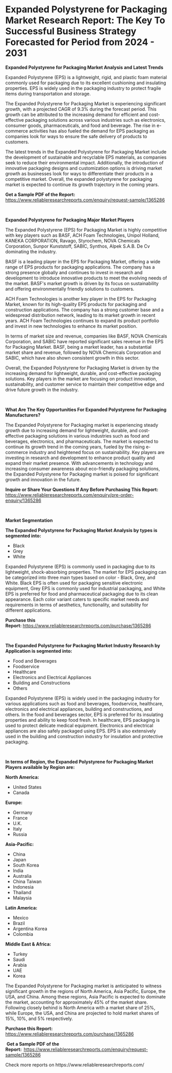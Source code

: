 <p><h1>Expanded Polystyrene for Packaging Market Research Report: The Key To Successful Business Strategy Forecasted for Period from 2024 - 2031</h1></p><p><strong>Expanded Polystyrene for Packaging Market Analysis and Latest Trends</strong></p>
<p><p>Expanded Polystyrene (EPS) is a lightweight, rigid, and plastic foam material commonly used for packaging due to its excellent cushioning and insulating properties. EPS is widely used in the packaging industry to protect fragile items during transportation and storage.</p><p>The Expanded Polystyrene for Packaging Market is experiencing significant growth, with a projected CAGR of 9.3% during the forecast period. This growth can be attributed to the increasing demand for efficient and cost-effective packaging solutions across various industries such as electronics, consumer goods, pharmaceuticals, and food and beverage. The rise in e-commerce activities has also fueled the demand for EPS packaging as companies look for ways to ensure the safe delivery of products to customers.</p><p>The latest trends in the Expanded Polystyrene for Packaging Market include the development of sustainable and recyclable EPS materials, as companies seek to reduce their environmental impact. Additionally, the introduction of innovative packaging designs and customization options is driving market growth as businesses look for ways to differentiate their products in a competitive market. Overall, the expanded polystyrene for packaging market is expected to continue its growth trajectory in the coming years.</p></p>
<p><strong>Get a Sample PDF of the Report:&nbsp;</strong> <a href="https://www.reliableresearchreports.com/enquiry/request-sample/1365286">https://www.reliableresearchreports.com/enquiry/request-sample/1365286</a></p>
<p>&nbsp;</p>
<p><strong>Expanded Polystyrene for Packaging Major Market Players</strong></p>
<p><p>The Expanded Polystyrene (EPS) for Packaging Market is highly competitive with key players such as BASF, ACH Foam Technologies, Unipol Holland, KANEKA CORPORATION, Ravago, Styrochem, NOVA Chemicals Corporation, Sunpor Kunststoff, SABIC, Synthos, Alpek S.A.B. De Cv dominating the industry.</p><p>BASF is a leading player in the EPS for Packaging Market, offering a wide range of EPS products for packaging applications. The company has a strong presence globally and continues to invest in research and development to introduce innovative products to meet the evolving needs of the market. BASF's market growth is driven by its focus on sustainability and offering environmentally friendly solutions to customers.</p><p>ACH Foam Technologies is another key player in the EPS for Packaging Market, known for its high-quality EPS products for packaging and construction applications. The company has a strong customer base and a widespread distribution network, leading to its market growth in recent years. ACH Foam Technologies continues to expand its product portfolio and invest in new technologies to enhance its market position.</p><p>In terms of market size and revenue, companies like BASF, NOVA Chemicals Corporation, and SABIC have reported significant sales revenue in the EPS for Packaging Market. BASF, being a market leader, has a substantial market share and revenue, followed by NOVA Chemicals Corporation and SABIC, which have also shown consistent growth in this sector.</p><p>Overall, the Expanded Polystyrene for Packaging Market is driven by the increasing demand for lightweight, durable, and cost-effective packaging solutions. Key players in the market are focusing on product innovation, sustainability, and customer service to maintain their competitive edge and drive future growth in the industry.</p></p>
<p>&nbsp;</p>
<p><strong>What Are The Key Opportunities For Expanded Polystyrene for Packaging Manufacturers?</strong></p>
<p><p>The Expanded Polystyrene for Packaging market is experiencing steady growth due to increasing demand for lightweight, durable, and cost-effective packaging solutions in various industries such as food and beverages, electronics, and pharmaceuticals. The market is expected to continue its growth trend in the coming years, fueled by the rising e-commerce industry and heightened focus on sustainability. Key players are investing in research and development to enhance product quality and expand their market presence. With advancements in technology and increasing consumer awareness about eco-friendly packaging solutions, the Expanded Polystyrene for Packaging market is poised for significant growth and innovation in the future.</p></p>
<p><strong>Inquire or Share Your Questions If Any Before Purchasing This Report:</strong> <a href="https://www.reliableresearchreports.com/enquiry/pre-order-enquiry/1365286">https://www.reliableresearchreports.com/enquiry/pre-order-enquiry/1365286</a></p>
<p>&nbsp;</p>
<p><strong>Market Segmentation</strong></p>
<p><strong>The Expanded Polystyrene for Packaging Market Analysis by types is segmented into:</strong></p>
<p><ul><li>Black</li><li>Grey</li><li>White</li></ul></p>
<p><p>Expanded Polystyrene (EPS) is commonly used in packaging due to its lightweight, shock-absorbing properties. The market for EPS packaging can be categorized into three main types based on color - Black, Grey, and White. Black EPS is often used for packaging sensitive electronic equipment, Grey EPS is commonly used for industrial packaging, and White EPS is preferred for food and pharmaceutical packaging due to its clean appearance. Each color variant caters to specific market needs and requirements in terms of aesthetics, functionality, and suitability for different applications.</p></p>
<p><strong>Purchase this Report:&nbsp;</strong><a href="https://www.reliableresearchreports.com/purchase/1365286">https://www.reliableresearchreports.com/purchase/1365286</a></p>
<p>&nbsp;</p>
<p><strong>The Expanded Polystyrene for Packaging Market Industry Research by Application is segmented into:</strong></p>
<p><ul><li>Food and Beverages</li><li>Foodservice</li><li>Healthcare</li><li>Electronics and Electrical Appliances</li><li>Building and Constructions</li><li>Others</li></ul></p>
<p><p>Expanded Polystyrene (EPS) is widely used in the packaging industry for various applications such as food and beverages, foodservice, healthcare, electronics and electrical appliances, building and constructions, and others. In the food and beverages sector, EPS is preferred for its insulating properties and ability to keep food fresh. In healthcare, EPS packaging is used to protect delicate medical equipment. Electronics and electrical appliances are also safely packaged using EPS. EPS is also extensively used in the building and construction industry for insulation and protective packaging.</p></p>
<p>&nbsp;</p>
<p><strong>In terms of Region, the Expanded Polystyrene for Packaging Market Players available by Region are:</strong></p>
<p>
    <p> <strong> North America: </strong>
        <ul>
            <li>United States</li>
            <li>Canada</li>
        </ul>
        </p> 
    <p> <strong> Europe: </strong>
        <ul>
            <li>Germany</li>
            <li>France</li>
            <li>U.K.</li>
            <li>Italy</li>
            <li>Russia</li>
        </ul>
        </p> 
    <p> <strong> Asia-Pacific: </strong>
        <ul>
            <li>China</li>
            <li>Japan</li>
            <li>South Korea</li>
            <li>India</li>
            <li>Australia</li>
            <li>China Taiwan</li>
            <li>Indonesia</li>
            <li>Thailand</li>
            <li>Malaysia</li>
        </ul>
        </p> 
    <p> <strong> Latin America: </strong>
        <ul>
            <li>Mexico</li>
            <li>Brazil</li>
            <li>Argentina Korea</li>
            <li>Colombia</li>
        </ul>
        </p> 
    <p> <strong> Middle East & Africa: </strong>
        <ul>
            <li>Turkey</li>
            <li>Saudi</li>
            <li>Arabia</li>
            <li>UAE</li>
            <li>Korea</li>
        </ul>
    </p>
    </p>
<p><p>The Expanded Polystyrene for Packaging market is anticipated to witness significant growth in the regions of North America, Asia Pacific, Europe, the USA, and China. Among these regions, Asia Pacific is expected to dominate the market, accounting for approximately 45% of the market share. Following closely behind is North America with a market share of 25%, while Europe, the USA, and China are projected to hold market shares of 15%, 10%, and 5% respectively.</p></p>
<p><strong>Purchase this Report: </strong><a href="https://www.reliableresearchreports.com/purchase/1365286">https://www.reliableresearchreports.com/purchase/1365286</a></p>
<p>&nbsp;<strong>Get a Sample PDF of the Report:&nbsp;&nbsp;</strong><a href="https://www.reliableresearchreports.com/enquiry/request-sample/1365286">https://www.reliableresearchreports.com/enquiry/request-sample/1365286</a></p>
<p><strong></strong></p>
<p>Check more reports on https://www.reliableresearchreports.com/</p>